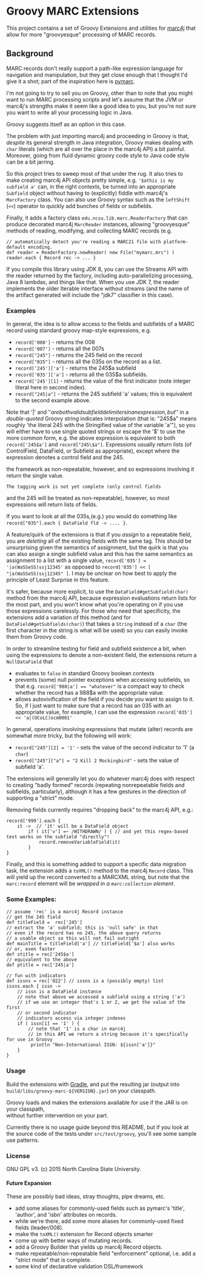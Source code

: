# Groovy MARC Extensions

This project contains a set of Groovy Extensions and utilities for [marc4j](https://github.com/marc4j/marc4j)
that allow for more "groovyesque" processing of MARC records.

## Background

MARC records don't really support a path-like expression language for navigation
and manipulation, but they get close enough that I thought I'd give it a shot; part of
the inspiration here is [pymarc](https://github.com/edsu/pymarc).

I'm not going to try to sell you on Groovy, other than to note that you might
want to run MARC processing scripts and let's assume that the JVM or marc4j's strengths make it seem like a good idea
to you, but you're not sure you want to write all your processing logic in Java.

Groovy suggests itself as an option in this case.

The problem with just importing marc4j and proceeding in Groovy is that, *despite* its
general strength in Java integration, Groovy makes dealing with `char`
literals (which are all over the place in the marc4j API) a bit painful.  Moreover, going from fluid
dynamic groovy code style to Java code style can be a bit jarring.

So this project tries to sweep most of that under the rug.  It also tries to make creating
marc4j API objects pretty simple, e.g. `'$athis is my subfield a'` can, in the right contexts,
be turned into an appropriate `Subfield` object without having to (explicitly) fiddle with
marc4j's `MarcFactory` class.  You can also use Groovy syntax such as the `leftShift` (`<<`) operator
to quickly add bunches of fields or subfields.

Finally, it adds a factory class `edu.ncsu.lib.marc.ReaderFactory` that can produce decorated marc4j `MarcReader`
instances, allowing "groovyesque" methods of reading, modifying, and collecting MARC records (e.g.

    // automatically detect you're reading a MARC21 file with platform-default encoding.
    def reader = ReaderFactory.newReader( new File("mymarc.mrc") )
    reader.each { Record rec -> ... }

If you compile this library using JDK 8, you can use the Streams API with the reader returned by the factory,
including auto-parallelizing processing, Java 8 lambdas, and things like that.  When you use JDK 7, the reader
implements the older Iterable interface without streams (and the name of the artifact generated will include the "jdk7"
classifier in this case).

### Examples

In general, the idea is to allow access to the fields and subfields of a MARC
record using standard groovy map-style expressions, e.g.

- `record['008']` - returns the 008
- `record['007']` - returns all the 007s
- `record["245"]` - returns the 245 field on the record
- `record["035"]` - returns all the 035s on the record as a list.
- `record['245']['a']` - returns the 245$a subfield
- `record['035']['a']` - returns all the 035$a subfields.
- `record['245'][1]` - returns the value of the first indicator (note integer literal here in second index).
- `record["245|a"]` - returns the 245 subfield 'a' values; this is equivalent to the second example above.

Note that '|' and '$' are both valid subfield delimiters in an expression, but
'$' in a *double-quoted* Groovy string indicates interpolation (that is:
"245$a" means roughly 'the literal 245 with the Stringified value of the
variable 'a'"), so you will either have to use single quoted strings or escape
the '$' to use the more common form, e.g. the above expression is equivalent to
both `record['245$a']` and `record["245\$a"]`.
Expressions usually return lists (of ControlField, DataField, or Subfield as
appropriate), except where the expression denotes a control field and the 245.

the framework as non-repeatable, however, and so expressions involving it
return the single value.


    The tagging work is not yet complete (only control fields
 and the 245 will be treated as non-repeatable), however, so *most* expressions will return lists of fields.

If you want to look at all the 035s,(e.g.) you would do something like `record["035"].each {
    DataField fld -> .... }`.

A feature/quirk of the extensions is that if you *assign* to a repeatable field, you are *deleting* all of the
existing fields with the same tag.  This should be unsurprising given the semantics of assignment, but the quirk is that
you can also assign a single subfield value and this has the same semantics as assignment to a list with a single value,
`record['035'] = '|a(WaSSeSS)ssj12345'` as opposed to `record['035'] << [ "|a(WaSSeSS)ssj12345" ]`.  I may be unclear on
how best to apply the principle of Least Surprise in this feature.

It's safer, because more explicit, to use the `DataField#getSubfield(char)` method from the marc4j API,
because expression evaluations return lists for the most part, and you won't know what you're operating on
if you use those expressions carelessly.  For those who need that specificity, the
extensions add a variation of this method (and for `DataField#getSubfields(char)`) that takes a `String` instead of a `char`
(the first character in the string is what will be used) so you can easily invoke them from Groovy code.

In order to streamline testing for field and subfield existence a bit, when using the expressions to denote
 a non-existent field, the extensions return a `NullDataField` that

- evaluates to `false` in standard Groovy boolean contexts
- prevents (some) null pointer exceptions when accessing subfields, so that e.g. `record['988|a'] == "whatever"` is a compact
 way to check whether the record has a 988$a with the appropriate value.
- allows autovivification of the field if you decide you want to assign to it.  So, if I just want to make sure that
 a record has an 035 with an appropriate value, for example, I can use the expression `record['035'] << 'a|(OCoLC)ocm0001'`

In general, operations involving expressions that mutate (alter) records are somewhat more tricky, but the following will work:

- `record["245"][2] = '1'` - sets the value of the second indicator to  '1' (a `char`)
- `record["245"]["a"] = "2 Kill 2 Mockingbird"` - sets the value of subfield 'a'.

The extensions will generally let you do whatever marc4j does with respect to creating "badly formed" records (repeating nonrepeatable fields and subfields,
particularly), although it has a few gestures in the direction of supporting a "strict" mode.

Removing fields currently requires "dropping back" to the marc4j API, e.g.:

    record['999'].each {
        it ->  // 'it' will be a DataField object
            if ( it['v'] =~ /WITHDRAWN/ ) { // and yet this regex-based test works on the subfield "directly"!
                record.removeVariableField(it)
            }
    }

Finally, and this is something added to support a specific data migration task, the extension adds a `toXML()` method to the
marc4j `Record` class.  This will yield up the record converted to a MARCXML string, but note that the `marc:record` element
will be *wrapped in a `marc:collection` element*.

### Some Examples:

    // assume 'rec' is a marc4j Record instance
    // get the 245 field
    def titleField =  rec['245']
    // extract the 'a' subfield; this is 'null safe' in that
    // even if the record has no 245, the above query returns
    // a usable object so this will not fail outright
    def mainTitle = titleField['a'] // titleField['$a'] also works
    // or, even faster
    def stitle = rec['245$a']
    // equivalent to the above
    def ptitle = rec['245|a']
    
    // fun with indicators
    def issns = rec['022'] // issns is a (possibly empty) list
    issns.each { issn ->
        // issn is a DataField instance
        // note that above we accessed a subfield using a string ('a')
        // if we use an integer that's 1 or 2, we get the value of the first
        // or second indicator
        // indicators access via integer indexes
        if ( issn[1] == '1' ) {
            // note that '1' is a char in marc4j
            // in this API we return a string because it's specifically for use in Groovy
             println "Non-International ISSN: ${issn['a']}"
        }
    }

### Usage

Build the extensions with [Gradle](http://www.gradle.org), and put the
resulting jar (output into `build/libs/groovy-marc-${VERSION}.jar`) on your classpath.

Groovy loads and makes the extensions available for use if the JAR is on your classpath,  
without further intervention on your part.

Currently there is no usage guide beyond this README, but if you look at the source code of the
tests under `src/test/groovy`, you'll see some sample use patterns.

### License

GNU GPL v3.  (c) 2015 North Carolina State University.

#### Future Expansion

These are possibly bad ideas, stray thoughts, pipe dreams, etc.

- add some aliases for commonly-used fields such as pymarc's 'title', 'author', and 'isbn' attributes on records.
- while we're there, add some more aliases for commonly-used fixed fields (leader/008).
- make the `toXML()` extension for Record objects smarter
- come up with better ways of mutating records.
- add a Groovy Builder that yields up marc4j Record objects.
- make repeatable/non-repeatable field "enforcement" optional, i.e. add a "strict mode" that is complete.
- some kind of declarative validation DSL/framework
